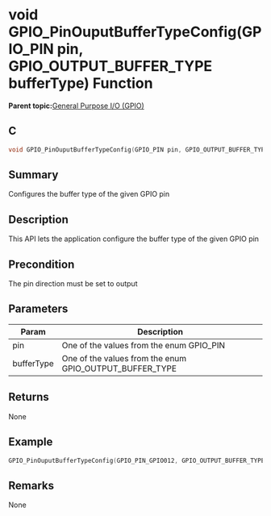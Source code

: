 # void GPIO\_PinOuputBufferTypeConfig\(GPIO\_PIN pin, GPIO\_OUTPUT\_BUFFER\_TYPE bufferType\) Function

**Parent topic:**[General Purpose I/O \(GPIO\)](GUID-ED544C7D-3D20-4AEC-99CF-5926C66E9EC7.md)

## C

```c
void GPIO_PinOuputBufferTypeConfig(GPIO_PIN pin, GPIO_OUTPUT_BUFFER_TYPE bufferType)
```

## Summary

Configures the buffer type of the given GPIO pin

## Description

This API lets the application configure the buffer type of the given GPIO pin

## Precondition

The pin direction must be set to output

## Parameters

|Param|Description|
|-----|-----------|
|pin|One of the values from the enum GPIO\_PIN|
|bufferType|One of the values from the enum GPIO\_OUTPUT\_BUFFER\_TYPE|

## Returns

None

## Example

```c
GPIO_PinOuputBufferTypeConfig(GPIO_PIN_GPIO012, GPIO_OUTPUT_BUFFER_TYPE_OPEN_DRAIN);
```

## Remarks

None

